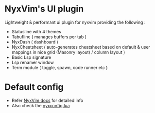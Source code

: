 # NyxVim's UI plugin
Lightweight &amp; performant ui plugin for nyxvim providing the following : 
- Statusline with 4 themes 
- Tabufline ( manages buffers per tab ) 
- NyxDash ( dashboard ) 
- NyxCheatsheet ( auto-generates cheatsheet based on default & user mappings in nice grid (Masonry layout) / column layout )
- Basic Lsp signature 
- Lsp renamer window
- Term module ( toggle, spawn, code runner etc )

# Default config 

- Refer [NyxVim docs](https://nyxvim.one/docs/config/nyxvim_ui) for detailed info
- Also check the [nyxconfig.lua](https://github.com/NyxVim/ui/blob/main/lua/nyxconfig.lua)
